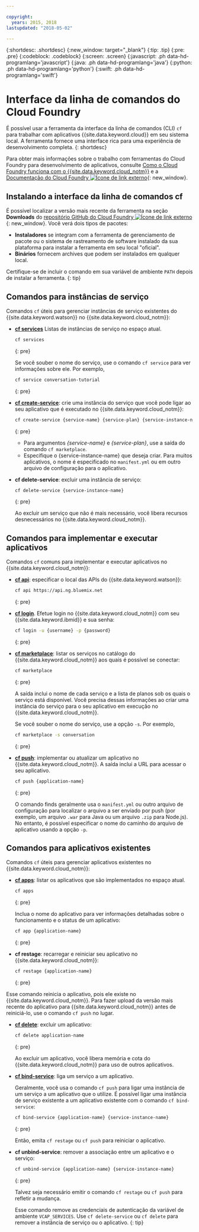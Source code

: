 ```yaml
---

copyright:
  years: 2015, 2018
lastupdated: "2018-05-02"

---
```


{:shortdesc: .shortdesc}
{:new_window: target="_blank"}
{:tip: .tip}
{:pre: .pre}
{:codeblock: .codeblock}
{:screen: .screen}
{:javascript: .ph data-hd-programlang='javascript'}
{:java: .ph data-hd-programlang='java'}
{:python: .ph data-hd-programlang='python'}
{:swift: .ph data-hd-programlang='swift'}

# Interface da linha de comandos do Cloud Foundry

É possível usar a ferramenta da interface da linha de comandos (CLI) `cf` para trabalhar com aplicativos {{site.data.keyword.cloud}} em seu sistema local. A ferramenta fornece uma interface rica para uma experiência de desenvolvimento completa.
{: shortdesc}

Para obter mais informações sobre o trabalho com ferramentas do Cloud Foundry para desenvolvimento de aplicativos, consulte [Como o Cloud Foundry funciona com o {{site.data.keyword.cloud_notm}}](/docs/overview/cf.html) e a [Documentação do Cloud Foundry ![Ícone de link externo](../../icons/launch-glyph.svg "Ícone de link externo")](http://docs.cloudfoundry.org/){: new_window}.

## Instalando a interface da linha de comandos cf

É possível localizar a versão mais recente da ferramenta na seção **Downloads** do [repositório GitHub do Cloud Foundry ![Ícone de link externo](../../icons/launch-glyph.svg "Ícone de link externo")](https://github.com/cloudfoundry/cli#downloads){: new_window}. Você verá dois tipos de pacotes:

- **Instaladores** se integram com a ferramenta de gerenciamento de pacote ou o sistema de rastreamento de software instalado da sua plataforma para instalar a ferramenta em seu local "oficial".
- **Binários** fornecem archives que podem ser instalados em qualquer local.

Certifique-se de incluir o comando em sua variável de ambiente `PATH` depois de instalar a ferramenta.
{: tip}

## Comandos para instâncias de serviço

Comandos `cf` úteis para gerenciar instâncias de serviço existentes do {{site.data.keyword.watson}} no {{site.data.keyword.cloud_notm}}:

- [**cf services**](/docs/cli/reference/cfcommands/index.html#cf_services) Listas de instâncias de serviço no espaço atual.

  ```bash
  cf services
  ```
  {: pre}

  Se você souber o nome do serviço, use o comando `cf service` para ver informações sobre ele. Por exemplo,

  ```bash
  cf service conversation-tutorial
  ```
  {: pre}

- [**cf create-service**](/docs/cli/reference/cfcommands/index.html#cf_create-service): crie uma instância do serviço que você pode ligar ao seu aplicativo que é executado no {{site.data.keyword.cloud_notm}}:

    ```bash
    cf create-service {service-name} {service-plan} {service-instance-name}
    ```
    {: pre}

    - Para argumentos *{service-name}* e *{service-plan}*, use a saída do comando `cf marketplace`.
    - Especifique o {service-instance-name} que deseja criar. Para muitos aplicativos, o nome é especificado no `manifest.yml` ou em outro arquivo de configuração para o aplicativo.

- **cf delete-service**: excluir uma instância de serviço:

    ```bash
    cf delete-service {service-instance-name}
    ```
    {: pre}

    Ao excluir um serviço que não é mais necessário, você libera recursos desnecessários no {{site.data.keyword.cloud_notm}}.

## Comandos para implementar e executar aplicativos

Comandos `cf` comuns para implementar e executar aplicativos no {{site.data.keyword.cloud_notm}}:

- [**cf api**](/docs/cli/reference/cfcommands/index.html#cf_api): especificar o local das APIs do {{site.data.keyword.watson}}:

  ```bash
  cf api https://api.ng.bluemix.net
  ```
  {: pre}

- [**cf login**](/docs/cli/reference/cfcommands/index.html#cf_login). Efetue login no {{site.data.keyword.cloud_notm}} com seu {{site.data.keyword.ibmid}} e sua senha:

  ```bash
  cf login -u {username} -p {password}
  ```
  {: pre}

- [**cf marketplace**](/docs/cli/reference/cfcommands/index.html#cf_marketplace): listar os serviços no catálogo do {{site.data.keyword.cloud_notm}} aos quais é possível se conectar:

  ```bash
  cf marketplace
  ```
  {: pre}

  A saída inclui o nome de cada serviço e a lista de planos sob os quais o serviço está disponível. Você precisa dessas informações ao criar uma instância do serviço para o seu aplicativo em execução no {{site.data.keyword.cloud_notm}}.

  Se você souber o nome do serviço, use a opção `-s`. Por exemplo,

  ```bash
  cf marketplace -s conversation
  ```
  {: pre}

- [**cf push**](/docs/cli/reference/cfcommands/index.html#cf_push): implementar ou atualizar um aplicativo no {{site.data.keyword.cloud_notm}}. A saída inclui a URL para acessar o seu aplicativo.

  ```bash
  cf push {application-name}
  ```
  {: pre}

  O comando finds geralmente usa o `manifest.yml` ou outro arquivo de configuração para localizar o arquivo a ser enviado por push (por exemplo, um arquivo `.war` para Java ou um arquivo `.zip` para Node.js). No entanto, é possível especificar o nome do caminho do arquivo de aplicativo usando a opção `-p`.

## Comandos para aplicativos existentes

Comandos `cf` úteis para gerenciar aplicativos existentes no {{site.data.keyword.cloud_notm}}:

- [**cf apps**](/docs/cli/reference/cfcommands/index.html#cf_apps): listar os aplicativos que são implementados no espaço atual.

  ```bash
  cf apps
  ```
  {: pre}

  Inclua o nome do aplicativo para ver informações detalhadas sobre o funcionamento e o status de um aplicativo:

  ```bash
  cf app {application-name}
  ```
  {: pre}

- **cf restage**: recarregar e reiniciar seu aplicativo no {{site.data.keyword.cloud_notm}}:

  ```bash
  cf restage {application-name}
  ```
  {: pre}

Esse comando reinicia o aplicativo, pois ele existe no {{site.data.keyword.cloud_notm}}. Para fazer upload da versão mais recente do aplicativo para {{site.data.keyword.cloud_notm}} antes de reiniciá-lo, use o comando `cf push` no lugar.

- [**cf delete**](/docs/cli/reference/cfcommands/index.html#cf_delete): excluir um aplicativo:

  ```bash
  cf delete application-name
  ```
  {: pre}

  Ao excluir um aplicativo, você libera memória e cota do {{site.data.keyword.cloud_notm}} para uso de outros aplicativos.

- [**cf bind-service**](/docs/cli/reference/cfcommands/index.html#cf_bind-service): liga um serviço a um aplicativo.

  Geralmente, você usa o comando `cf push` para ligar uma instância de um serviço a um aplicativo que o utilize. É possível ligar uma instância de serviço existente a um aplicativo existente com o comando `cf bind-service`:

  ```bash
  cf bind-service {application-name} {service-instance-name}
  ```
  {: pre}

  Então, emita `cf restage` ou `cf push` para reiniciar o aplicativo.

- **cf unbind-service**: remover a associação entre um aplicativo e o serviço:

  ```bash
  cf unbind-service {application-name} {service-instance-name}
  ```
  {: pre}

  Talvez seja necessário emitir o comando `cf restage` ou `cf push` para refletir a mudança.

  Esse comando remove as credenciais de autenticação da variável de ambiente `VCAP_SERVICES`. Use `cf delete-service` ou `cf delete` para remover a instância de serviço ou o aplicativo.
  {: tip}
